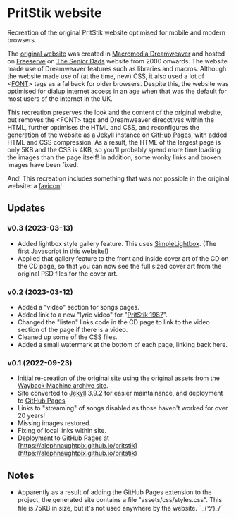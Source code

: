 # PritStik website

Recreation of the original PritStik website optimised for mobile and modern browsers.

The [original website](http://web.archive.org/web/20040816015951/http://www.seniordads.fsnet.co.uk/mrr/pritstik/default.html) was created in [Macromedia Dreamweaver](https://en.wikipedia.org/wiki/Adobe_Dreamweaver) and hosted on [Freeserve](https://en.wikipedia.org/wiki/Freeserve) on [The Senior Dads](https://www.youtube.com/@seniordads9594) website from 2000 onwards. The website made use of Dreamweaver features such as libraries and macros. Although the website made use of (at the time, new) CSS, it also used a lot of &lt;[FONT](https://www.w3schools.com/tags/tag_font.asp)&gt; tags as a fallback for older browsers. Despite this, the website was optimised for dialup internet access in an age when that was the default for most users of the internet in the UK.

This recreation preserves the look and the content of the original website, but removes the &lt;FONT&gt; tags and Dreamweaver direcctives within the HTML, further optimises the HTML and CSS, and reconfigures the generation of the website as a [Jekyll](jekyllrb.com/) instance on [GitHub Pages](https://pages.github.com), with added HTML and CSS compression. As a result, the HTML of the largest page is only 5KB and the CSS is 4KB, so you'll probably spend more time loading the images than the page itself! In addition, some wonky links and broken images have been fixed.

And! This recreation includes something that was not possible in the original website: a [favicon](https://github.com/alephnaughtpix/pritstik/blob/main/favicon.ico)!

## Updates

### v0.3 (2023-03-13)

* Added lightbox style gallery feature. This uses [SimpleLightbox](https://simplelightbox.com). (The first Javascript in this website!)
* Applied that gallery feature to the front and inside cover art of the CD on the CD page, so that you can now see the full sized cover art from the original PSD files for the cover art.

### v0.2 (2023-03-12)

* Added a "video" section for songs pages.
* Added link to a new "lyric video" for "[PritStik 1987](https://alephnaughtpix.github.io/pritstik/music/songs/pritstik1987.html)".
* Changed the "listen" links code in the CD page to link to the video section of the page if there is a video.
* Cleaned up some of the CSS files.
* Added a small watermark at the bottom of each page, linking back here.

### v0.1 (2022-09-23)

* Initial re-creation of the original site using the original assets from the [Wayback Machine archive site](http://web.archive.org/web/20040816015951/http://www.seniordads.fsnet.co.uk/mrr/pritstik/default.html).
* Site converted to [Jekyll](jekyllrb.com/) 3.9.2 for easier maintainance, and deployment to [GitHub Pages](https://pages.github.com)
* Links to "streaming" of songs disabled as those haven't worked for over 20 years!
* Missing images restored.
* Fixing of local links within site.
* Deployment to GitHub Pages at [https://alephnaughtpix.github.io/pritstik](https://alephnaughtpix.github.io/pritstik)

## Notes

* Apparently as a result of adding the GitHub Pages extension to the project, the generated site contains a file "assets/css/styles.css". This file is 75KB in size, but it's not used anywhere by the website. ¯\_(ツ)_/¯
